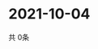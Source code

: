 # 2021-10-04
  共 0条

  <!-- BEGIN -->
  <!-- 最后更新时间Mon Oct 04 2021 22:04:45 GMT+0000 (Coordinated Universal Time) -->
  
  <!-- END -->
  
  